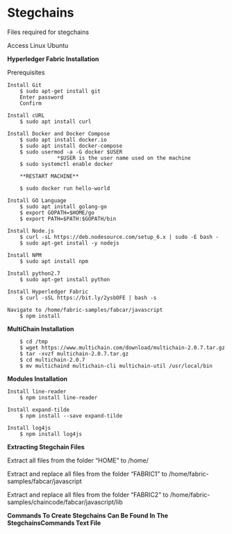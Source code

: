 # Stegchains
Files required for stegchains

Access Linux Ubuntu 

******Hyperledger Fabric Installation******

Prerequisites

	Install Git
		$ sudo apt-get install git
		Enter password
		Confirm

	Install cURL
		$ sudo apt install curl

	Install Docker and Docker Compose
		$ sudo apt install docker.io
   		$ sudo apt install docker-compose
		$ sudo usermod -a -G docker $USER
					*$USER is the user name used on the machine		
		$ sudo systemctl enable docker
		
		**RESTART MACHINE**

		$ sudo docker run hello-world

	Install GO Language
		$ sudo apt install golang-go
		$ export GOPATH=$HOME/go            
		$ export PATH=$PATH:$GOPATH/bin

	Install Node.js	
		$ curl -sL https://deb.nodesource.com/setup_6.x | sudo -E bash -
		$ sudo apt-get install -y nodejs
		
	Install NPM
		$ sudo apt install npm

	Install python2.7
		$ sudo apt-get install python

	Install Hyperledger Fabric
		$ curl -sSL https://bit.ly/2ysbOFE | bash -s
			
	Navigate to /home/fabric-samples/fabcar/javascript
		$ npm install


******MultiChain Installation******

		$ cd /tmp
		$ wget https://www.multichain.com/download/multichain-2.0.7.tar.gz
		$ tar -xvzf multichain-2.0.7.tar.gz
		$ cd multichain-2.0.7
		$ mv multichaind multichain-cli multichain-util /usr/local/bin

******Modules Installation******
	
	Install line-reader
		$ npm install line-reader
		
	Install expand-tilde
		$ npm install --save expand-tilde
		
	Install log4js
		$ npm install log4js



******Extracting Stegchain Files******

Extract all files from the folder “HOME” to /home/

Extract and replace all files from the folder “FABRIC1” to /home/fabric-samples/fabcar/javascript

Extract and replace all files from the folder “FABRIC2” to /home/fabric-samples/chaincode/fabcar/javascript/lib



******Commands To Create Stegchains Can Be Found In The StegchainsCommands Text File******
